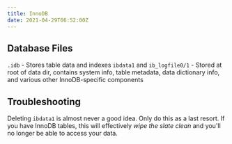 ```yaml
---
title: InnoDB
date: 2021-04-29T06:52:00Z
---
```


## Database Files

`.idb` - Stores table data and indexes
`ibdata1` and `ib_logfile0/1` - Stored at root of data dir, contains system
info, table metadata, data dictionary info, and various other InnoDB-specific
components

## Troubleshooting

Deleting `ibdata1` is almost never a good idea. Only do this as a last resort.
If you have InnoDB tables, this will effectively _wipe the slate clean_ and
you'll no longer be able to access your data.
